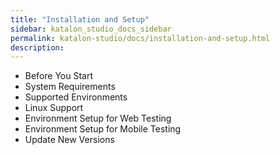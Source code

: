 ```yaml
---
title: "Installation and Setup" 
sidebar: katalon_studio_docs_sidebar
permalink: katalon-studio/docs/installation-and-setup.html 
description: 
---
```

*   Before You Start
*   System Requirements
*   Supported Environments
*   Linux Support
*   Environment Setup for Web Testing
*   Environment Setup for Mobile Testing
*   Update New Versions